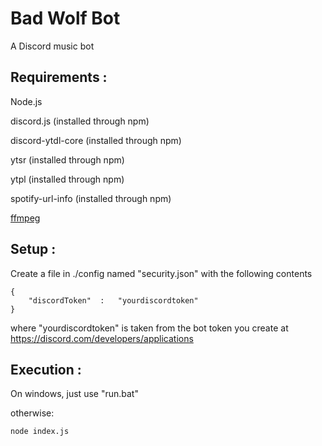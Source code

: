 # Bad Wolf Bot
A Discord music bot

## Requirements : 

Node.js

discord.js (installed through npm)

discord-ytdl-core (installed through npm)

ytsr (installed through npm)

ytpl (installed through npm)

spotify-url-info (installed through npm)

[ffmpeg](https://ffmpeg.org/download.html)

## Setup : 

Create a file in ./config named "security.json" with the following contents
``` 
{
	"discordToken"	:	"yourdiscordtoken"
}
```
where "yourdiscordtoken" is taken from the bot token you create at https://discord.com/developers/applications

## Execution :
On windows, just use "run.bat"

otherwise:
```
node index.js
```
